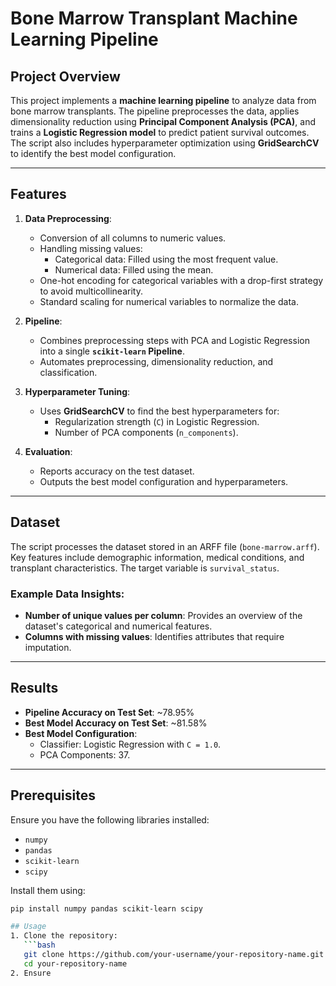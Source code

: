 # Bone Marrow Transplant Machine Learning Pipeline

## Project Overview
This project implements a **machine learning pipeline** to analyze data from bone marrow transplants. The pipeline preprocesses the data, applies dimensionality reduction using **Principal Component Analysis (PCA)**, and trains a **Logistic Regression model** to predict patient survival outcomes. The script also includes hyperparameter optimization using **GridSearchCV** to identify the best model configuration.

---

## Features
1. **Data Preprocessing**:
   - Conversion of all columns to numeric values.
   - Handling missing values:
     - Categorical data: Filled using the most frequent value.
     - Numerical data: Filled using the mean.
   - One-hot encoding for categorical variables with a drop-first strategy to avoid multicollinearity.
   - Standard scaling for numerical variables to normalize the data.

2. **Pipeline**:
   - Combines preprocessing steps with PCA and Logistic Regression into a single **`scikit-learn` Pipeline**.
   - Automates preprocessing, dimensionality reduction, and classification.

3. **Hyperparameter Tuning**:
   - Uses **GridSearchCV** to find the best hyperparameters for:
     - Regularization strength (`C`) in Logistic Regression.
     - Number of PCA components (`n_components`).

4. **Evaluation**:
   - Reports accuracy on the test dataset.
   - Outputs the best model configuration and hyperparameters.

---

## Dataset
The script processes the dataset stored in an ARFF file (`bone-marrow.arff`). Key features include demographic information, medical conditions, and transplant characteristics. The target variable is `survival_status`.

### Example Data Insights:
- **Number of unique values per column**: Provides an overview of the dataset's categorical and numerical features.
- **Columns with missing values**: Identifies attributes that require imputation.

---

## Results
- **Pipeline Accuracy on Test Set**: ~78.95%
- **Best Model Accuracy on Test Set**: ~81.58%
- **Best Model Configuration**:
  - Classifier: Logistic Regression with `C = 1.0`.
  - PCA Components: 37.

---

## Prerequisites
Ensure you have the following libraries installed:
- `numpy`
- `pandas`
- `scikit-learn`
- `scipy`

Install them using:
```bash
pip install numpy pandas scikit-learn scipy

## Usage
1. Clone the repository:
   ```bash
   git clone https://github.com/your-username/your-repository-name.git
   cd your-repository-name
2. Ensure 

